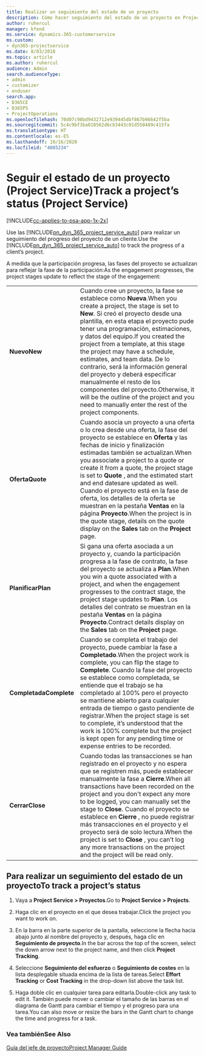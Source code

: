 ```yaml
---
title: Realizar un seguimiento del estado de un proyecto
description: Cómo hacer seguimiento del estado de un proyecto en Project Service
author: ruhercul
manager: kfend
ms.service: dynamics-365-customerservice
ms.custom:
- dyn365-projectservice
ms.date: 8/03/2018
ms.topic: article
ms.author: ruhercul
audience: Admin
search.audienceType:
- admin
- customizer
- enduser
search.app:
- D365CE
- D365PS
- ProjectOperations
ms.openlocfilehash: 70d07c98bd9432712e939445dbf867b96642f5ba
ms.sourcegitcommit: 5c4c9bf3ba018562d6cb3443c01d550489c415fa
ms.translationtype: HT
ms.contentlocale: es-ES
ms.lasthandoff: 10/16/2020
ms.locfileid: "4085234"
---
```

# <a name="track-a-projects-status-project-service"></a><span data-ttu-id="3433a-103">Seguir el estado de un proyecto (Project Service)</span><span class="sxs-lookup"><span data-stu-id="3433a-103">Track a project’s status (Project Service)</span></span>

[!INCLUDE[cc-applies-to-psa-app-1x-2x](../includes/cc-applies-to-psa-app-1x-2x.md)]

<span data-ttu-id="3433a-104">Use las [!INCLUDE[pn_dyn_365_project_service_auto](../includes/pn-dyn-365-project-service-auto.md)] para realizar un seguimiento del progreso del proyecto de un cliente.</span><span class="sxs-lookup"><span data-stu-id="3433a-104">Use the [!INCLUDE[pn_dyn_365_project_service_auto](../includes/pn-dyn-365-project-service-auto.md)] to track the progress of a client’s project.</span></span>  

<span data-ttu-id="3433a-105">A medida que la participación progresa, las fases del proyecto se actualizan para reflejar la fase de la participación:</span><span class="sxs-lookup"><span data-stu-id="3433a-105">As the engagement progresses, the project stages update to reflect the stage of the engagement:</span></span>  


|              |                                                                                                                                                                                                                                                                                                  |
|--------------|--------------------------------------------------------------------------------------------------------------------------------------------------------------------------------------------------------------------------------------------------------------------------------------------------|
|   <span data-ttu-id="3433a-106">**Nuevo**</span><span class="sxs-lookup"><span data-stu-id="3433a-106">**New**</span></span>    | <span data-ttu-id="3433a-107">Cuando cree un proyecto, la fase se establece como **Nueva**.</span><span class="sxs-lookup"><span data-stu-id="3433a-107">When you create a project, the stage is set to **New**.</span></span> <span data-ttu-id="3433a-108">Si creó el proyecto desde una plantilla, en esta etapa el proyecto pude tener una programación, estimaciones, y datos del equipo.</span><span class="sxs-lookup"><span data-stu-id="3433a-108">If you created the project from a template, at this stage the project may have a schedule, estimates, and team data.</span></span> <span data-ttu-id="3433a-109">De lo contrario, será la información general del proyecto y deberá especificar manualmente el resto de los componentes del proyecto.</span><span class="sxs-lookup"><span data-stu-id="3433a-109">Otherwise, it will be the outline of the project and you need to manually enter the rest of the project components.</span></span> |
|  <span data-ttu-id="3433a-110">**Oferta**</span><span class="sxs-lookup"><span data-stu-id="3433a-110">**Quote**</span></span>   |      <span data-ttu-id="3433a-111">Cuando asocia un proyecto a una oferta o lo crea desde una oferta, la fase del proyecto se establece en **Oferta** y las fechas de inicio y finalización estimadas también se actualizan.</span><span class="sxs-lookup"><span data-stu-id="3433a-111">When you associate a project to a quote or create it from a quote, the project stage is set to **Quote** , and the estimated start and end datesare updated as well.</span></span> <span data-ttu-id="3433a-112">Cuando el proyecto está en la fase de oferta, los detalles de la oferta se muestran en la pestaña **Ventas** en la página **Proyecto**.</span><span class="sxs-lookup"><span data-stu-id="3433a-112">When the project is in the quote stage, details on the quote display on the **Sales** tab on the **Project** page.</span></span>      |
|   <span data-ttu-id="3433a-113">**Planificar**</span><span class="sxs-lookup"><span data-stu-id="3433a-113">**Plan**</span></span>   |                                     <span data-ttu-id="3433a-114">Si gana una oferta asociada a un proyecto y, cuando la participación progresa a la fase de contrato, la fase del proyecto se actualiza a **Plan**.</span><span class="sxs-lookup"><span data-stu-id="3433a-114">When you win a quote associated with a project, and when the engagement progresses to the contract stage, the project stage updates to **Plan**.</span></span> <span data-ttu-id="3433a-115">Los detalles del contrato se muestran en la pestaña **Ventas** en la página **Proyecto**.</span><span class="sxs-lookup"><span data-stu-id="3433a-115">Contract details display on the **Sales** tab on the **Project** page.</span></span>                                      |
| <span data-ttu-id="3433a-116">**Completada**</span><span class="sxs-lookup"><span data-stu-id="3433a-116">**Complete**</span></span> |                    <span data-ttu-id="3433a-117">Cuando se completa el trabajo del proyecto, puede cambiar la fase a **Completado**.</span><span class="sxs-lookup"><span data-stu-id="3433a-117">When the project work is complete, you can flip the stage to **Complete**.</span></span> <span data-ttu-id="3433a-118">Cuando la fase del proyecto se establece como completada, se entiende que el trabajo se ha completado al 100% pero el proyecto se mantiene abierto para cualquier entrada de tiempo o gasto pendiente de registrar.</span><span class="sxs-lookup"><span data-stu-id="3433a-118">When the project stage is set to complete, it’s understood that the work is 100% complete but the project is kept open for any pending time or expense entries to be recorded.</span></span>                     |
|  <span data-ttu-id="3433a-119">**Cerrar**</span><span class="sxs-lookup"><span data-stu-id="3433a-119">**Close**</span></span>   |           <span data-ttu-id="3433a-120">Cuando todas las transacciones se han registrado en el proyecto y no espera que se registren más, puede establecer manualmente la fase a **Cierre**.</span><span class="sxs-lookup"><span data-stu-id="3433a-120">When all transactions have been recorded on the project and you don't expect any more to be logged, you can manually set the stage to **Close**.</span></span> <span data-ttu-id="3433a-121">Cuando el proyecto se establece en **Cierre** , no puede registrar más transacciones en el proyecto y el proyecto será de solo lectura.</span><span class="sxs-lookup"><span data-stu-id="3433a-121">When the project is set to **Close** , you can’t log any more transactions on the project and the project will be read only.</span></span>           |

## <a name="to-track-a-projects-status"></a><span data-ttu-id="3433a-122">Para realizar un seguimiento del estado de un proyecto</span><span class="sxs-lookup"><span data-stu-id="3433a-122">To track a project’s status</span></span>  

1.  <span data-ttu-id="3433a-123">Vaya a **Project Service > Proyectos**.</span><span class="sxs-lookup"><span data-stu-id="3433a-123">Go to **Project Service > Projects**.</span></span>  

2.  <span data-ttu-id="3433a-124">Haga clic en el proyecto en el que desea trabajar.</span><span class="sxs-lookup"><span data-stu-id="3433a-124">Click the project you want to work on.</span></span>  

3.  <span data-ttu-id="3433a-125">En la barra en la parte superior de la pantalla, seleccione la flecha hacia abajo junto al nombre del proyecto y, después, haga clic en **Seguimiento de proyecto**.</span><span class="sxs-lookup"><span data-stu-id="3433a-125">In the bar across the top of the screen, select the down arrow next to the project name, and then click **Project Tracking**.</span></span>  

4.  <span data-ttu-id="3433a-126">Seleccione **Seguimiento del esfuerzo** o **Seguimiento de costes** en la lista desplegable situada encima de la lista de tareas.</span><span class="sxs-lookup"><span data-stu-id="3433a-126">Select **Effort Tracking** or **Cost Tracking** in the drop-down list above the task list.</span></span>  

5.  <span data-ttu-id="3433a-127">Haga doble clic en cualquier tarea para editarla.</span><span class="sxs-lookup"><span data-stu-id="3433a-127">Double-click any task to edit it.</span></span> <span data-ttu-id="3433a-128">También puede mover o cambiar el tamaño de las barras en el diagrama de Gantt para cambiar el tiempo y el progreso para una tarea.</span><span class="sxs-lookup"><span data-stu-id="3433a-128">You can also move or resize the bars in the Gantt chart to change the time and progress for a task.</span></span>  

### <a name="see-also"></a><span data-ttu-id="3433a-129">Vea también</span><span class="sxs-lookup"><span data-stu-id="3433a-129">See Also</span></span>  
 [<span data-ttu-id="3433a-130">Guía del jefe de proyecto</span><span class="sxs-lookup"><span data-stu-id="3433a-130">Project Manager Guide</span></span>](../psa/project-manager-guide.md)
